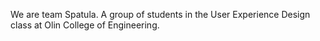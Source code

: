 We are team Spatula. A group of students in the User Experience Design class at Olin College of Engineering.
